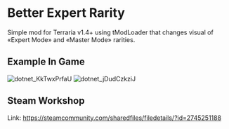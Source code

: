 # Better Expert Rarity
Simple mod for Terraria v1.4+ using tModLoader that changes visual of «Expert Mode» and «Master Mode» rarities. 

## Example In Game
![dotnet_KkTwxPrfaU](https://github.com/S-Pladison/Better-Expert-Rarity/assets/36926642/177a7500-8748-4357-b319-029610dbeb08)
![dotnet_jDudCzkziJ](https://github.com/S-Pladison/Better-Expert-Rarity/assets/36926642/5ded3279-6cd2-4d88-925c-69b7e4581422)

## Steam Workshop
Link: https://steamcommunity.com/sharedfiles/filedetails/?id=2745251188
